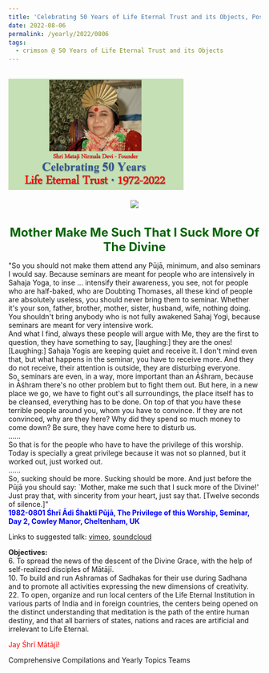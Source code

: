 ```yaml
---
title: 'Celebrating 50 Years of Life Eternal Trust and its Objects, Post 23'
date: 2022-08-06
permalink: /yearly/2022/0806
tags:
  - crimson @ 50 Years of Life Eternal Trust and its Objects
---
```


<br>
<div style="text-align: left"><img src="/images/Celebrating50YearsLET.png" width="350" /></div><br>

<div style="text-align: center"><img src="/images/image997_Balwant_Kumbhojkar_Collection.jpg" /></div>

<br>
<p style="color:DarkGreen; text-align:center">
<font size="+2"><b>Mother Make Me Such That I Suck More Of The Divine</b><br></font>
</p>

<p>
"So you should not make them attend any Pūjā, minimum, and also seminars I would say. Because seminars are meant for people who are intensively in Sahaja Yoga, to inse ... intensify their awareness, you see, not for people who are half-baked, who are Doubting Thomases, all these kind of people are absolutely useless, you should never bring them to seminar. Whether it's your son, father, brother, mother, sister, husband, wife, nothing doing. You shouldn't bring anybody who is not fully awakened Sahaj Yogi, because seminars are meant for very intensive work.<br>
And what I find, always these people will argue with Me, they are the first to question, they have something to say, [laughing:] they are the ones! [Laughing:] Sahaja Yogis are keeping quiet and receive it. I don't mind even that, but what happens in the seminar, you have to receive more. And they do not receive, their attention is outside, they are disturbing everyone.<br>
So, seminars are even, in a way, more important than an Āśhram, because in Āśhram there's no other problem but to fight them out. But here, in a new place we go, we have to fight out's all surroundings, the place itself has to be cleansed, everything has to be done. On top of that you have these terrible people around you, whom you have to convince. If they are not convinced, why are they here? Why did they spend so much money to come down? Be sure, they have come here to disturb us.<br>
......<br>
So that is for the people who have to have the privilege of this worship. Today is specially a great privilege because it was not so planned, but it worked out, just worked out.<br>
......<br>
So, sucking should be more. Sucking should be more. And just before the Pūjā you should say: `Mother, make me such that I suck more of the Divine!' Just pray that, with sincerity from your heart, just say that. [Twelve seconds of silence.]"<br>
<font color="blue"><b>1982-0801 Śhrī Ādi Śhakti Pūjā, The Privilege of this Worship, Seminar, Day 2, Cowley Manor, Cheltenham, UK</b></font><br>
</p>

Links to suggested talk: <a href="https://vimeo.com/31986113"> vimeo</a>, <a href="https://soundcloud.com/sahaja-library/1982-0801-adi-shakti-puja"> soundcloud</a><br>

<p>
<b>Objectives:</b><br>
6. To spread the news of the descent of the Divine Grace, with the help of self-realized disciples of Mātājī.<br>
10. To build and run Ashramas of Sadhakas for their use during Sadhana and to promote all activities expressing the new dimensions of creativity. <br>
22. To open, organize and run local centers of the Life Eternal Institution in various parts of India and in foreign countries, the centers being opened on the distinct understanding that meditation is the path of the entire human destiny, and that all barriers of states, nations and races are artificial and irrelevant to Life Eternal.<br>
</p>

<p style="color:red;">Jay Śhrī Mātājī!<br></p>

<p>Comprehensive Compilations and Yearly Topics Teams</p>